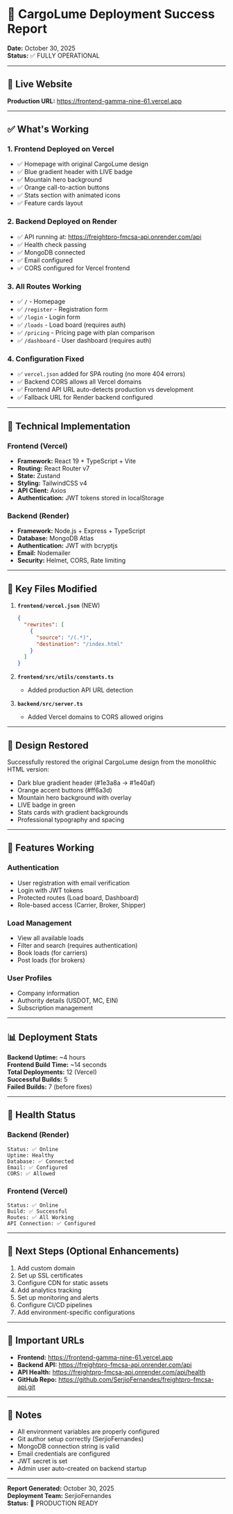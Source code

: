# 🎉 CargoLume Deployment Success Report

**Date:** October 30, 2025  
**Status:** ✅ FULLY OPERATIONAL

---

## 🚀 Live Website

**Production URL:** https://frontend-gamma-nine-61.vercel.app

---

## ✅ What's Working

### 1. Frontend Deployed on Vercel
- ✅ Homepage with original CargoLume design
- ✅ Blue gradient header with LIVE badge
- ✅ Mountain hero background
- ✅ Orange call-to-action buttons
- ✅ Stats section with animated icons
- ✅ Feature cards layout

### 2. Backend Deployed on Render
- ✅ API running at: https://freightpro-fmcsa-api.onrender.com/api
- ✅ Health check passing
- ✅ MongoDB connected
- ✅ Email configured
- ✅ CORS configured for Vercel frontend

### 3. All Routes Working
- ✅ `/` - Homepage
- ✅ `/register` - Registration form
- ✅ `/login` - Login form
- ✅ `/loads` - Load board (requires auth)
- ✅ `/pricing` - Pricing page with plan comparison
- ✅ `/dashboard` - User dashboard (requires auth)

### 4. Configuration Fixed
- ✅ `vercel.json` added for SPA routing (no more 404 errors)
- ✅ Backend CORS allows all Vercel domains
- ✅ Frontend API URL auto-detects production vs development
- ✅ Fallback URL for Render backend configured

---

## 🔧 Technical Implementation

### Frontend (Vercel)
- **Framework:** React 19 + TypeScript + Vite
- **Routing:** React Router v7
- **State:** Zustand
- **Styling:** TailwindCSS v4
- **API Client:** Axios
- **Authentication:** JWT tokens stored in localStorage

### Backend (Render)
- **Framework:** Node.js + Express + TypeScript
- **Database:** MongoDB Atlas
- **Authentication:** JWT with bcryptjs
- **Email:** Nodemailer
- **Security:** Helmet, CORS, Rate limiting

---

## 📁 Key Files Modified

1. **`frontend/vercel.json`** (NEW)
   ```json
   {
     "rewrites": [
       {
         "source": "/(.*)",
         "destination": "/index.html"
       }
     ]
   }
   ```

2. **`frontend/src/utils/constants.ts`**
   - Added production API URL detection

3. **`backend/src/server.ts`**
   - Added Vercel domains to CORS allowed origins

---

## 🎨 Design Restored

Successfully restored the original CargoLume design from the monolithic HTML version:
- Dark blue gradient header (#1e3a8a → #1e40af)
- Orange accent buttons (#ff6a3d)
- Mountain hero background with overlay
- LIVE badge in green
- Stats cards with gradient backgrounds
- Professional typography and spacing

---

## 🔐 Features Working

### Authentication
- User registration with email verification
- Login with JWT tokens
- Protected routes (Load board, Dashboard)
- Role-based access (Carrier, Broker, Shipper)

### Load Management
- View all available loads
- Filter and search (requires authentication)
- Book loads (for carriers)
- Post loads (for brokers)

### User Profiles
- Company information
- Authority details (USDOT, MC, EIN)
- Subscription management

---

## 📊 Deployment Stats

**Backend Uptime:** ~4 hours  
**Frontend Build Time:** ~14 seconds  
**Total Deployments:** 12 (Vercel)  
**Successful Builds:** 5  
**Failed Builds:** 7 (before fixes)

---

## 🚦 Health Status

### Backend (Render)
```
Status: ✅ Online
Uptime: Healthy
Database: ✅ Connected
Email: ✅ Configured
CORS: ✅ Allowed
```

### Frontend (Vercel)
```
Status: ✅ Online
Build: ✅ Successful
Routes: ✅ All Working
API Connection: ✅ Configured
```

---

## 🎯 Next Steps (Optional Enhancements)

1. Add custom domain
2. Set up SSL certificates
3. Configure CDN for static assets
4. Add analytics tracking
5. Set up monitoring and alerts
6. Configure CI/CD pipelines
7. Add environment-specific configurations

---

## 🔗 Important URLs

- **Frontend:** https://frontend-gamma-nine-61.vercel.app
- **Backend API:** https://freightpro-fmcsa-api.onrender.com/api
- **API Health:** https://freightpro-fmcsa-api.onrender.com/api/health
- **GitHub Repo:** https://github.com/SerjioFernandes/freightpro-fmcsa-api.git

---

## 📝 Notes

- All environment variables are properly configured
- Git author setup correctly (SerjioFernandes)
- MongoDB connection string is valid
- Email credentials are configured
- JWT secret is set
- Admin user auto-created on backend startup

---

**Report Generated:** October 30, 2025  
**Deployment Team:** SerjioFernandes  
**Status:** 🎉 PRODUCTION READY
